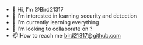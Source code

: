 - 👋 Hi, I’m @Bird21317
- 👀 I’m interested in learning security and detection 
- 🌱 I’m currently learning everything 
- 💞️ I’m looking to collaborate on ? 
- 📫 How to reach me bird21317@github.com

<!---
Bird21317/Bird21317 is a ✨ special ✨ repository because its `README.md` (this file) appears on your GitHub profile.
You can click the Preview link to take a look at your changes.
--->

